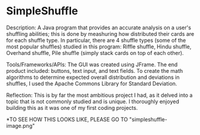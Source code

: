 # SimpleShuffle

Description: A Java program that provides an accurate analysis on a user's shuffling abilities; this is done by meashuring how distributed their cards are for each shuffle type. In particular, there are 4 shuffle types (some of the most popular shuffles) studied in this program: Riffle shuffle, Hindu shuffle, Overhand shuffle, Pile shuffle (simply stack cards on top of each other). 

Tools/Frameworks/APIs: The GUI was created using JFrame. The end product included: buttons, text input, and text fields. To create the math algorithms to determine expected overall distribution and deviations in shuffles, I used the Apache Commons Library for Standard Deviation. 

Reflection: This is by far the most ambitious project I had, as it delved into a topic that is not commonly studied and is unique. I thoroughly enjoyed building this as it was one of my first coding projects.

*TO SEE HOW THIS LOOKS LIKE, PLEASE GO TO "simpleshuffle-image.png"
